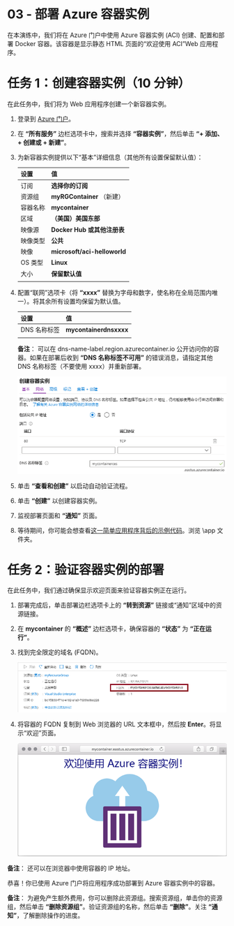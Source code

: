 ﻿---
wts:
    title: '03 - 部署 Azure 容器实例（10 分钟）'
    module: '模块 02 - 核心 Azure 服务（工作负载）'
---

# 03 - 部署 Azure 容器实例

在本演练中，我们将在 Azure 门户中使用 Azure 容器实例 (ACI) 创建、配置和部署 Docker 容器。该容器是显示静态 HTML 页面的“欢迎使用 ACI”Web 应用程序。 

# 任务 1：创建容器实例（10 分钟）

在此任务中，我们将为 Web 应用程序创建一个新容器实例。 

1. 登录到 [Azure 门户](https://portal.azure.com)。

2. 在 **“所有服务”** 边栏选项卡中，搜索并选择 **“容器实例”**，然后单击 **“+ 添加、+ 创建或 + 新建”**。 

3. 为新容器实例提供以下“基本”详细信息（其他所有设置保留默认值）： 

	| 设置| 值|
	|----|----|
	| 订阅 | **选择你的订阅** |
	| 资源组 | **myRGContainer** （新建） |
	| 容器名称| **mycontainer**|
	| 区域 | **（美国）美国东部** |
	| 映像源| **Docker Hub 或其他注册表**|
	| 映像类型| **公共**|
	| 映像| **microsoft/aci-helloworld**|
	| OS 类型| **Linux** |
	| 大小| **保留默认值**|
	|||

4. 配置“联网”选项卡（将 **“xxxx”** 替换为字母和数字，使名称在全局范围内唯一）。将其余所有设置均保留为默认值。

	| 设置| 值|
	|--|--|
	| DNS 名称标签| **mycontainerdnsxxxx** |
	|||
	
	**备注**： 可以在 dns-name-label.region.azurecontainer.io 公开访问你的容器。如果在部署后收到 **“DNS 名称标签不可用”** 的错误消息，请指定其他 DNS 名称标签（不要使用 xxxx）并重新部署。 


	![此屏幕截图显示了 Azure 门户中“创建容器实例”边栏选项卡的“配置”窗格，其中输入了 DNS 名称标签。 ](../images/0201.png)

5. 单击 **“查看和创建”** 以启动自动验证流程。

6. 单击 **“创建”** 以创建容器实例。 

7. 监视部署页面和 **“通知”** 页面。 

8. 等待期间，你可能会想查看[这一简单应用程序背后的示例代码](https://github.com/Azure-Samples/aci-helloworld)。浏览 \app 文件夹。 

# 任务 2：验证容器实例的部署

在此任务中，我们通过确保显示欢迎页面来验证容器实例正在运行。

1. 部署完成后，单击部署边栏选项卡上的 **“转到资源”** 链接或“通知”区域中的资源链接。

2. 在 **mycontainer** 的 **“概述”** 边栏选项卡，确保容器的 **“状态”** 为 **“正在运行”**。 

3. 找到完全限定的域名 (FQDN)。

	![此屏幕截图显示了 Azure 门户中新创建的容器的“概述”窗格，其中突出显示了 FQDN。 ](../images/0202.png)

2. 将容器的 FQDN 复制到 Web 浏览器的 URL 文本框中，然后按 **Enter**。将显示“欢迎”页面。 

	![Web 浏览器中显示的 ACI 欢迎消息的屏幕截图。](../images/0203.png)

**备注**： 还可以在浏览器中使用容器的 IP 地址。 

恭喜！你已使用 Azure 门户将应用程序成功部署到 Azure 容器实例中的容器。

**备注**： 为避免产生额外费用，你可以删除此资源组。搜索资源组，单击你的资源组，然后单击 **“删除资源组”**。验证资源组的名称，然后单击 **“删除”**。关注 **“通知”**，了解删除操作的进度。
